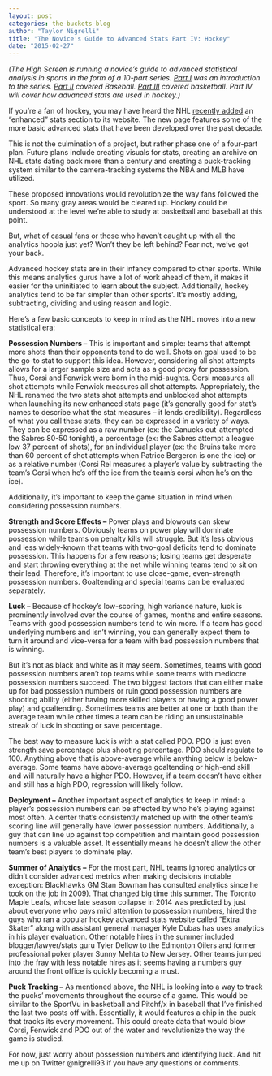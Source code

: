 ```yaml
---
layout: post
categories: the-buckets-blog
author: "Taylor Nigrelli"
title: "The Novice's Guide to Advanced Stats Part IV: Hockey"
date: "2015-02-27"
---
```


_(The High Screen is running a novice’s guide to advanced statistical analysis in sports in the form of a 10-part series. [Part I](http://www.thehighscreen.com/2015/02/novices-guide-advanced-stats/) was an introduction to the series. [Part II](http://www.thehighscreen.com/2015/02/novices-guide-advanced-stats-part-ii-baseball/) covered Baseball. [Part III](http://www.thehighscreen.com/2015/02/novices-guide-advanced-stats-part-three-basketball/) covered basketball. Part IV will cover how advanced stats are used in hockey.)_

If you’re a fan of hockey, you may have heard the NHL [recently added](http://sports.yahoo.com/blogs/nhl-puck-daddy/inside-nhl-com-s-revolutionary-new-features--stats-031047083.html) an “enhanced” stats section to its website. The new page features some of the more basic advanced stats that have been developed over the past decade.

This is not the culmination of a project, but rather phase one of a four-part plan. Future plans include creating visuals for stats, creating an archive on NHL stats dating back more than a century and creating a puck-tracking system similar to the camera-tracking systems the NBA and MLB have utilized.

These proposed innovations would revolutionize the way fans followed the sport. So many gray areas would be cleared up. Hockey could be understood at the level we’re able to study at basketball and baseball at this point.

But, what of casual fans or those who haven’t caught up with all the analytics hoopla just yet? Won’t they be left behind? Fear not, we’ve got your back.

Advanced hockey stats are in their infancy compared to other sports. While this means analytics gurus have a lot of work ahead of them, it makes it easier for the uninitiated to learn about the subject. Additionally, hockey analytics tend to be far simpler than other sports’. It’s mostly adding, subtracting, dividing and using reason and logic.

Here’s a few basic concepts to keep in mind as the NHL moves into a new statistical era:

**Possession Numbers –** This is important and simple: teams that attempt more shots than their opponents tend to do well. Shots on goal used to be the go-to stat to support this idea. However, considering all shot attempts allows for a larger sample size and acts as a good proxy for possession. Thus, Corsi and Fenwick were born in the mid-aughts. Corsi measures all shot attempts while Fenwick measures all shot attempts. Appropriately, the NHL renamed the two stats shot attempts and unblocked shot attempts when launching its new enhanced stats page (it’s generally good for stat’s names to describe what the stat measures – it lends credibility). Regardless of what you call these stats, they can be expressed in a variety of ways. They can be expressed as a raw number (ex: the Canucks out-attempted the Sabres 80-50 tonight), a percentage (ex: the Sabres attempt a league low 37 percent of shots), for an individual player (ex: the Bruins take more than 60 percent of shot attempts when Patrice Bergeron is one the ice) or as a relative number (Corsi Rel measures a player’s value by subtracting the team’s Corsi when he’s off the ice from the team’s corsi when he’s on the ice).

Additionally, it’s important to keep the game situation in mind when considering possession numbers.

**Strength and Score Effects –** Power plays and blowouts can skew possession numbers. Obviously teams on power play will dominate possession while teams on penalty kills will struggle. But it’s less obvious and less widely-known that teams with two-goal deficits tend to dominate possession. This happens for a few reasons; losing teams get desperate and start throwing everything at the net while winning teams tend to sit on their lead. Therefore, it’s important to use close-game, even-strength possession numbers. Goaltending and special teams can be evaluated separately.

**Luck –** Because of hockey’s low-scoring, high variance nature, luck is prominently involved over the course of games, months and entire seasons. Teams with good possession numbers tend to win more. If a team has good underlying numbers and isn’t winning, you can generally expect them to turn it around and vice-versa for a team with bad possession numbers that is winning.

But it’s not as black and white as it may seem. Sometimes, teams with good possession numbers aren’t top teams while some teams with mediocre possession numbers succeed. The two biggest factors that can either make up for bad possession numbers or ruin good possession numbers are shooting ability (either having more skilled players or having a good power play) and goaltending. Sometimes teams are better at one or both than the average team while other times a team can be riding an unsustainable streak of luck in shooting or save percentage.

The best way to measure luck is with a stat called PDO. PDO is just even strength save percentage plus shooting percentage. PDO should regulate to 100. Anything above that is above-average while anything below is below-average. Some teams have above-average goaltending or high-end skill and will naturally have a higher PDO. However, if a team doesn’t have either and still has a high PDO, regression will likely follow.

**Deployment –** Another important aspect of analytics to keep in mind: a player’s possession numbers can be affected by who he’s playing against most often. A center that’s consistently matched up with the other team’s scoring line will generally have lower possession numbers. Additionally, a guy that can line up against top competition and maintain good possession numbers is a valuable asset. It essentially means he doesn’t allow the other team’s best players to dominate play.

**Summer of Analytics –** For the most part, NHL teams ignored analytics or didn’t consider advanced metrics when making decisions (notable exception: Blackhawks GM Stan Bowman has consulted analytics since he took on the job in 2009). That changed big time this summer. The Toronto Maple Leafs, whose late season collapse in 2014 was predicted by just about everyone who pays mild attention to possession numbers, hired the guys who ran a popular hockey advanced stats website called “Extra Skater” along with assistant general manager Kyle Dubas has uses analytics in his player evaluation. Other notable hires in the summer included blogger/lawyer/stats guru Tyler Dellow to the Edmonton Oilers and former professional poker player Sunny Mehta to New Jersey. Other teams jumped into the fray with less notable hires as it seems having a numbers guy around the front office is quickly becoming a must.

**Puck Tracking –** As mentioned above, the NHL is looking into a way to track the pucks’ movements throughout the course of a game. This would be similar to the SportVu in basketball and Pitchf/x in baseball that I’ve finished the last two posts off with. Essentially, it would features a chip in the puck that tracks its every movement. This could create data that would blow Corsi, Fenwick and PDO out of the water and revolutionize the way the game is studied.

For now, just worry about possession numbers and identifying luck. And hit me up on Twitter @nigrelli93 if you have any questions or comments.

 